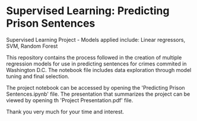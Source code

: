 # Supervised Learning: Predicting Prison Sentences
Supervised Learning Project - Models applied include: Linear regressors, SVM, Random Forest

This repository contains the process followed in the creation of multiple regression models for use in predicting sentences for crimes commited in Washington D.C. The notebook file includes data exploration through model tuning and final selection.

The project notebook can be accessed by opening the 'Predicting Prison Sentences.ipynb' file. The presentation that summarizes the project can be viewed by opening th 'Project Presentation.pdf' file.

Thank you very much for your time and interest.
